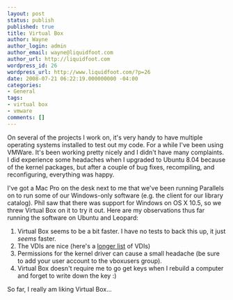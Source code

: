 ```yaml
---
layout: post
status: publish
published: true
title: Virtual Box
author: Wayne
author_login: admin
author_email: wayne@liquidfoot.com
author_url: http://liquidfoot.com
wordpress_id: 26
wordpress_url: http://www.liquidfoot.com/?p=26
date: 2008-07-21 06:22:19.000000000 -04:00
categories:
- General
tags:
- virtual box
- vmware
comments: []
---
```

On several of the projects I work on, it's very handy to have multiple operating systems installed to test out my code. For a while I've been using VMWare. It's been working pretty nicely and I didn't have many complaints. I did experience some headaches when I upgraded to Ubuntu 8.04 because of the kernel packages, but after a couple of bug fixes, recompiling, and reconfiguring, everything was happy.

I've got a Mac Pro on the desk next to me that we've been running Parallels on to run some of our Windows-only software (e.g. the client for our library catalog). Phil saw that there was support for Windows on OS X 10.5, so we threw Virtual Box on it to try it out. Here are my observations thus far running the software on Ubuntu and Leopard:

<ol>
	<li>Virtual Box seems to be a bit faster. I have no tests to back this up, it just <em>seems</em> faster.</li>
	<li>The VDIs are nice (here's a <a href="http://veedee-eyes.com/veedeeeyes/vdi/index">longer list</a> of VDIs)</li>
	<li>Permissions for the kernel driver can cause a small headache (be sure to add your user account to the vboxusers group).</li>
	<li>Virtual Box doesn't require me to go get keys when I rebuild a computer and forget to write down the key :)</li>
</ol>
So far, I really am liking Virtual Box...
